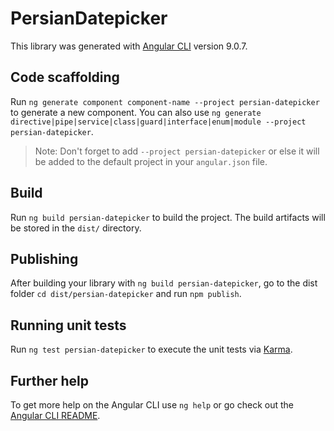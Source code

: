 # PersianDatepicker

This library was generated with [Angular CLI](https://github.com/angular/angular-cli) version 9.0.7.

## Code scaffolding

Run `ng generate component component-name --project persian-datepicker` to generate a new component. You can also use `ng generate directive|pipe|service|class|guard|interface|enum|module --project persian-datepicker`.
> Note: Don't forget to add `--project persian-datepicker` or else it will be added to the default project in your `angular.json` file. 

## Build

Run `ng build persian-datepicker` to build the project. The build artifacts will be stored in the `dist/` directory.

## Publishing

After building your library with `ng build persian-datepicker`, go to the dist folder `cd dist/persian-datepicker` and run `npm publish`.

## Running unit tests

Run `ng test persian-datepicker` to execute the unit tests via [Karma](https://karma-runner.github.io).

## Further help

To get more help on the Angular CLI use `ng help` or go check out the [Angular CLI README](https://github.com/angular/angular-cli/blob/master/README.md).
